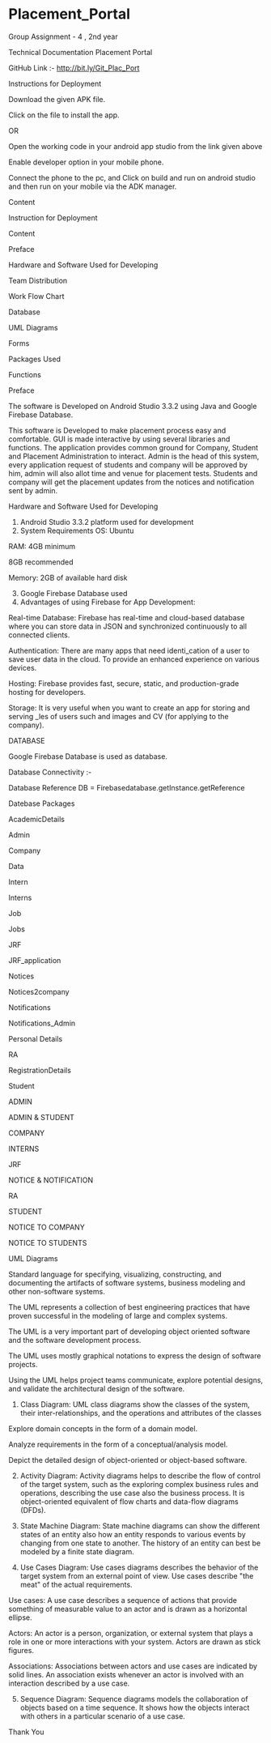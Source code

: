 # Placement_Portal
Group Assignment - 4 , 2nd year







Technical Documentation
Placement Portal


GitHub Link :-
http://bit.ly/Git_Plac_Port

Instructions for Deployment

Download the given APK file.

Click on the file to install the app.

OR

Open the working code in your android app studio from the link given above

Enable developer option in your mobile phone.

Connect the phone to the pc, and Click on build and run on android studio and then run on your mobile via the ADK manager.




Content

Instruction for Deployment

Content

Preface

Hardware and Software Used for Developing

Team Distribution

Work Flow Chart

Database

UML Diagrams

Forms

Packages Used

Functions



Preface

The software is Developed on Android Studio 3.3.2 using Java and Google Firebase Database.

This software is Developed to make placement process easy and comfortable. GUI is made interactive by using several libraries and functions. The application provides common ground for Company, Student and Placement Administration to interact. Admin is the head of this system, every application request of students and company will be approved by him, admin will also allot time and venue for placement tests. Students and company will get the placement updates from the notices and notification sent by admin.

Hardware and Software Used for Developing




1. Android Studio 3.3.2 platform used for development
2. System Requirements
OS: Ubuntu

RAM: 4GB minimum

8GB recommended

Memory: 2GB of available hard disk

3. Google Firebase Database used
4. Advantages of using Firebase for App Development:

Real-time Database: Firebase has real-time and cloud-based database where you can store data in JSON and synchronized continuously to all connected clients.

Authentication: There are many apps that need identi_cation of a user to save user data in the cloud.
To provide an enhanced experience on various devices.

Hosting: Firebase provides fast, secure, static, and production-grade hosting for developers.

Storage: It is very useful when you want to create an app for storing and serving _les of users such and images and CV (for applying to the company).




DATABASE



Google Firebase Database is used as database.


Database Connectivity :-

Database Reference DB = Firebasedatabase.getInstance.getReference

Datebase Packages

AcademicDetails

Admin

Company

Data

Intern

Interns

Job

Jobs

JRF

JRF_application

Notices

Notices2company

Notifications

Notifications_Admin

Personal Details

RA

RegistrationDetails

Student




ADMIN




ADMIN & STUDENT




COMPANY




INTERNS




JRF




NOTICE & NOTIFICATION




RA




STUDENT




NOTICE TO COMPANY




NOTICE TO STUDENTS

UML Diagrams





Standard language for specifying, visualizing, constructing, and documenting the artifacts of software systems, business modeling and other non-software systems.

The UML represents a collection of best engineering practices that have proven successful in the modeling of large and complex systems.

The UML is a very important part of developing object oriented software and the software development process.

The UML uses mostly graphical notations to express the design of software projects.

Using the UML helps project teams communicate, explore potential designs, and validate the architectural design of the software.




















1. Class Diagram: UML class diagrams show the classes of the system, their inter-relationships, and the operations and attributes of the classes

Explore domain concepts in the form of a domain model.

Analyze requirements in the form of a conceptual/analysis model.

Depict the detailed design of object-oriented or object-based software.



















































2. Activity Diagram: Activity diagrams helps to describe the flow of control of the target system, such as the exploring complex business rules and operations, describing the use case also the business process. It is object-oriented equivalent of flow charts and data-flow diagrams (DFDs).


























3. State Machine Diagram: State machine diagrams can show the different states of an entity also how an entity responds to various events by changing from one state to another. The history of an entity can best be modeled by a finite state diagram.


4. Use Cases Diagram: Use cases diagrams describes the behavior of the target system from an external point of view. Use cases describe "the meat" of the actual requirements.

Use cases: A use case describes a sequence of actions that provide something of measurable value to an actor and is drawn as a horizontal ellipse.

Actors: An actor is a person, organization, or external system that plays a role in one or more interactions with your system. Actors are drawn as stick figures.

Associations: Associations between actors and use cases are indicated by solid lines. An association exists whenever an actor is involved with an interaction described by a use case.



































5. Sequence Diagram: Sequence diagrams models the collaboration of objects based on a time sequence. It shows how the objects interact with others in a particular scenario of a use case.



































Thank You
